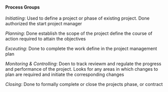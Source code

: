 #### Process Groups

*Initiatiing*: Used to define a project or phase of existing project.
Done authorized the start project manager 

*Planning*: Done establish the scope  of the project define  the course of action required to attain the objectives

*Exceuting*: Done to complete the work define in the project management plan 

*Monitoring & Controlling*: Doen to track reviewm and regulate the progress and performance of the project.
Looks for any areas in which changes to plan are required and initiate the corresponding changes

*Closing*: Done to formally complete or close the projects phase, or contract  
